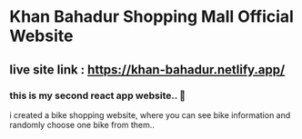 # Khan Bahadur Shopping Mall Official  Website

## live site link :  https://khan-bahadur.netlify.app/

### this is my second react app website.. 🥰

i created a bike shopping website, where you can see bike information and randomly choose one bike from them..
